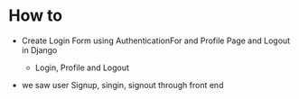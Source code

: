 # How to
- Create Login Form using AuthenticationFor and Profile Page and Logout in Django
    - Login, Profile and Logout

- we saw user Signup, singin, signout through front end
